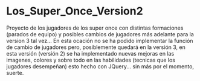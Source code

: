 # Los_Super_Once_Version2
Proyecto de los jugadores de los super once con distintas formaciones (parados de equipo) y posibles cambios de jugadores más adelante para la version 3 tal vez... En esta ocación no se ha podido implementar la función de cambio de jugadores pero, posiblemente quedará en la versión 3, en esta versión (versión 2) se ha implementado nuevas mejoras en las imagenes, colores y sobre todo en las habilidades (tecnicas que los jugadores desempeñan) esto hecho con JQuery... sin más por el momento, suerte.
